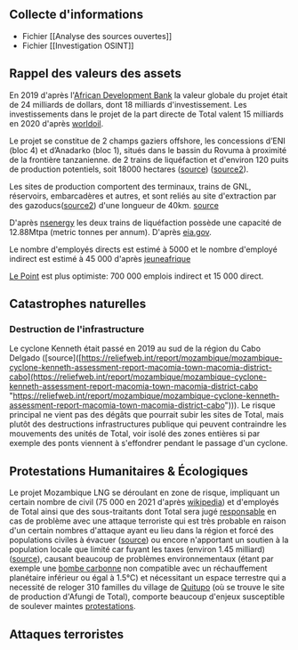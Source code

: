 ## Collecte d'informations

- Fichier [[Analyse des sources ouvertes]]
- Fichier [[Investigation OSINT]]

## Rappel des valeurs des assets

En 2019 d'après l'[African Development Bank](https://www.afdb.org/sites/default/files/documents/projects-and-operations/mozambique_-_mozambique_lng_area_1_-_psn_compressed.pdf) la valeur globale du projet était de 24 milliards de dollars, dont 18 milliards d'investissement.
Les investissements dans le projet de la part directe de Total valent 15 milliards en 2020 d'après [worldoil](https://www.worldoil.com/news/2020/5/20/total-lands-15-billion-financing-commitment-for-mozambique-lng-project).

Le projet se constitue de 2 champs gaziers offshore, les concessions d’ENI (bloc 4) et d’Anadarko (bloc 1), situés dans le bassin du Rovuma à proximité de la frontière tanzanienne.  de 2 trains de liquéfaction et d'environ 120 puits de production potentiels, soit 18000 hectares ([source](https://defundtotalenergies.org/mozambique-lng)) ([source2](https://www.tresor.economie.gouv.fr/Articles/2017/12/27/le-gaz-au-mozambique)).

Les sites de production comportent des terminaux, trains de GNL, réservoirs, embarcadères et autres, et sont reliés au site d'extraction par des gazoducs([source2](https://www.tresor.economie.gouv.fr/Articles/2017/12/27/le-gaz-au-mozambique)) d'une longueur de 40km. [source](https://www.mitsui.com/jp/en/innovation/business/mozambique_lng/index.html) 


D'après [nsenergy](https://www.nsenergybusiness.com/projects/area-1-mozambique-lng-project/) les deux trains de liquéfaction possède une capacité de 12.88Mtpa (metric tonnes per annum). D'après [eia.gov](https://www.eia.gov/dnav/ng/hist/n3035us3m.htm).

Le nombre d'employés directs est estimé à 5000 et le nombre d'employé indirect est estimé à 45 000 d'après [jeuneafrique](https://www.jeuneafrique.com/790761/economie-entreprises/energie-annonce-record-pour-le-megaprojet-mozambique-lng/#:~:text=Selon%20le%20gouvernement%2C%20le%20projet,2025%20et%202050%20au%20moins.)

[Le Point](https://www.lepoint.fr/afrique/gaz-du-mozambique-entre-potentiel-et-menaces-26-02-2020-2364600_3826.php) est plus optimiste: 700 000 emplois indirect et 15 000 direct.

## Catastrophes naturelles

### Destruction de l'infrastructure

Le cyclone Kenneth était passé en 2019 au sud de la région du Cabo Delgado ([source]([https://reliefweb.int/report/mozambique/mozambique-cyclone-kenneth-assessment-report-macomia-town-macomia-district-cabo](https://reliefweb.int/report/mozambique/mozambique-cyclone-kenneth-assessment-report-macomia-town-macomia-district-cabo "https://reliefweb.int/report/mozambique/mozambique-cyclone-kenneth-assessment-report-macomia-town-macomia-district-cabo"))). Le risque principal ne vient pas des dégâts que pourrait subir les sites de Total, mais plutôt des destructions infrastructures publique qui peuvent contraindre les mouvements des unités de Total, voir isolé des zones entières si par exemple des ponts viennent à s'effondrer pendant le passage d'un cyclone.
## Protestations Humanitaires & Écologiques

Le projet Mozambique LNG se déroulant en zone de risque, impliquant un certain nombre de civil (75 000 en 2021 d'après [wikipedia](https://fr.wikipedia.org/wiki/Palma_(Mozambique)#:~:text=Population%20et%20d%C3%A9mographie,-Centre%20de%20sant%C3%A9&text=En%2025%20ans%2C%20la%20ville,comptait%20environ%2075%20000%20habitants.)) et d'employés de Total ainsi que des sous-traitants dont Total sera jugé [responsable](https://www.amisdelaterre.org/communique-presse/total-faces-criminal-charges-in-french-courts-for-its-negligence-during-the-palma-attack-in-northern-mozambique/) en cas de problème avec une attaque terroriste qui est très probable en raison d'un certain nombres d'attaque ayant eu lieu dans la région et forcé des populations civiles à évacuer ([source](https://www.africanews.com/2023/10/10/mozambique-total-accused-of-involuntary-manslaughter-over-palma-2021-attack/)) ou encore n'apportant un soutien à la population locale que limité car fuyant les taxes (environ 1.45 milliard) ([source](https://www.amisdelaterre.org/wp-content/uploads/2023/11/public-statement-mozambique-lng-16112023.pdf)), causant beaucoup de problèmes environnementaux (étant par exemple une [bombe carbonne](https://defundtotalenergies.org/mozambique-lng) non compatible avec un réchauffement planétaire inférieur ou égal à 1.5°C) et nécessitant un espace terrestre qui a necessité de reloger 310 familles du village de [Quitupo](https://reclaimfinance.org/site/2023/11/17/mozambique-lng-appel-a-se-retirer-du-projet-de-totalenergies/) (où se trouve le site de production d'Afungi de Total), comporte beaucoup d'enjeux susceptible de soulever maintes [protestations](https://www.ldh-france.org/projet-de-totalenergies-mozambique-lng/).


## Attaques terroristes

